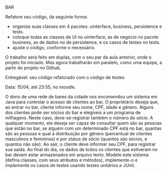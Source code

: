 
BAR

Refatore seu código, da seguinte forma: 
- organize suas classes em 4 pacotes: uinterface, business, persistence e tests.
- coloque todas as classes de UI no uinterface, as de negócio no pacote business, as de dados no de persistence, e os casos de testes no tests.
- ajuste o código, conforme o necessário.

O trabalho será feito em duplas, com o seu par da aula anterior, onde o projeto foi iniciado. Mas agora trabalharão em paralelo, como uma equipe, a partir do projeto no Github.

Entregável: seu código refatorado com o código de testes

Data: 15/04, até 23:55, no moodle.

O dono de uma rede de bares da cidade nos encomendou um sistema em Java para controlar o acesso de clientes ao bar. O proprietário deseja que, ao entrar no bar, cliente informe seu nome, CPF, idade e gênero. Alguns dos clientes pode ser sócios do bar e elegíveis a um programa de milhagens. Neste caso, deve-se registrar também o número do sócio.
A qualquer momento, ele deseja ser capaz de consultar quem são as pessoas que estão no bar, se alguém com um determinado CPF está no bar, quantas são as pessoas e qual a distribuição por gênero (percentual de clientes masculinos e femininos) e por status de sócio (quantos são sócios, e quantos não são). Ao sair, o cliente deve informar seu CPF, para registrar sua saída.
Ao final do dia, os dados de todos os clientes que estiveram no bar devem estar armazenados em arquivo texto.
Modele este sistema (defina classes, com seus atributos e métodos), implemente-o e implemente os casos de testes usando testes unitários e JUnit.
